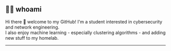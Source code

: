
## 👨‍💻 whoami
Hi there 👋 welcome to my GitHub! 
I'm a student interested in cybersecurity and network engineering.  
I also enjoy machine learning - especially clustering algorithms - and adding new stuff to my homelab.  

---

<!---
p1peli/p1peli is a ✨ special ✨ repository because its `README.md` (this file) appears on your GitHub profile.
You can click the Preview link to take a look at your changes.
--->
